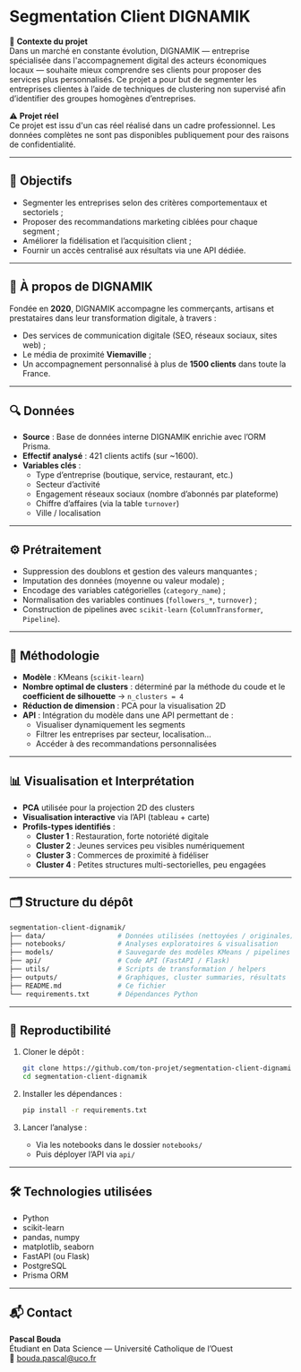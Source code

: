 # Segmentation Client DIGNAMIK


📌 **Contexte du projet**  
Dans un marché en constante évolution, DIGNAMIK — entreprise spécialisée dans l'accompagnement digital des acteurs économiques locaux — souhaite mieux comprendre ses clients pour proposer des services plus personnalisés. Ce projet a pour but de segmenter les entreprises clientes à l’aide de techniques de clustering non supervisé afin d’identifier des groupes homogènes d’entreprises.

⚠️ **Projet réel**  
Ce projet est issu d'un cas réel réalisé dans un cadre professionnel. Les données complètes ne sont pas disponibles publiquement pour des raisons de confidentialité.

---
## 🎯 Objectifs

- Segmenter les entreprises selon des critères comportementaux et sectoriels ;
- Proposer des recommandations marketing ciblées pour chaque segment ;
- Améliorer la fidélisation et l’acquisition client ;
- Fournir un accès centralisé aux résultats via une API dédiée.

---

## 🏢 À propos de DIGNAMIK

Fondée en **2020**, DIGNAMIK accompagne les commerçants, artisans et prestataires dans leur transformation digitale, à travers :

- Des services de communication digitale (SEO, réseaux sociaux, sites web) ;
- Le média de proximité **Viemaville** ;
- Un accompagnement personnalisé à plus de **1500 clients** dans toute la France.

---

## 🔍 Données

- **Source** : Base de données interne DIGNAMIK enrichie avec l’ORM Prisma.
- **Effectif analysé** : 421 clients actifs (sur ~1600).
- **Variables clés** :
  - Type d’entreprise (boutique, service, restaurant, etc.)
  - Secteur d’activité
  - Engagement réseaux sociaux (nombre d’abonnés par plateforme)
  - Chiffre d’affaires (via la table `turnover`)
  - Ville / localisation

---

## ⚙️ Prétraitement

- Suppression des doublons et gestion des valeurs manquantes ;
- Imputation des données (moyenne ou valeur modale) ;
- Encodage des variables catégorielles (`category_name`) ;
- Normalisation des variables continues (`followers_*`, `turnover`) ;
- Construction de pipelines avec `scikit-learn` (`ColumnTransformer`, `Pipeline`).

---

## 🧠 Méthodologie

- **Modèle** : KMeans (`scikit-learn`)
- **Nombre optimal de clusters** : déterminé par la méthode du coude et le **coefficient de silhouette** → `n_clusters = 4`
- **Réduction de dimension** : PCA pour la visualisation 2D
- **API** : Intégration du modèle dans une API permettant de :
  - Visualiser dynamiquement les segments
  - Filtrer les entreprises par secteur, localisation…
  - Accéder à des recommandations personnalisées

---

## 📊 Visualisation et Interprétation

- **PCA** utilisée pour la projection 2D des clusters
- **Visualisation interactive** via l’API (tableau + carte)
- **Profils-types identifiés** :
  - **Cluster 1** : Restauration, forte notoriété digitale
  - **Cluster 2** : Jeunes services peu visibles numériquement
  - **Cluster 3** : Commerces de proximité à fidéliser
  - **Cluster 4** : Petites structures multi-sectorielles, peu engagées

---

## 🗂️ Structure du dépôt

```bash
segmentation-client-dignamik/
├── data/                  # Données utilisées (nettoyées / originales)
├── notebooks/             # Analyses exploratoires & visualisation
├── models/                # Sauvegarde des modèles KMeans / pipelines
├── api/                   # Code API (FastAPI / Flask)
├── utils/                 # Scripts de transformation / helpers
├── outputs/               # Graphiques, cluster summaries, résultats
├── README.md              # Ce fichier
└── requirements.txt       # Dépendances Python
```

---

## 🧪 Reproductibilité

1. Cloner le dépôt :
   ```bash
   git clone https://github.com/ton-projet/segmentation-client-dignamik.git
   cd segmentation-client-dignamik
   ```

2. Installer les dépendances :
   ```bash
   pip install -r requirements.txt
   ```

3. Lancer l’analyse :
   - Via les notebooks dans le dossier `notebooks/`
   - Puis déployer l’API via `api/`

---

## 🛠️ Technologies utilisées

- Python
- scikit-learn
- pandas, numpy
- matplotlib, seaborn
- FastAPI (ou Flask)
- PostgreSQL
- Prisma ORM

---

## 📬 Contact

**Pascal Bouda**  
Étudiant en Data Science — Université Catholique de l’Ouest  
📧 bouda.pascal@uco.fr
